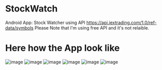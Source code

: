 # StockWatch
Android App: Stock Watcher using API https://api.iextrading.com/1.0/ref-data/symbols
Please Note that I'm using free API and it's not relaible.

# Here how the App look like
![image](https://github.com/iabdulrahman91/StockWatch/blob/master/StockWatch1.png?raw=true)
![image](https://github.com/iabdulrahman91/StockWatch/blob/master/StockWatch2.png?raw=true)
![image](https://github.com/iabdulrahman91/StockWatch/blob/master/StockWatch3.png?raw=true)
![image](https://github.com/iabdulrahman91/StockWatch/blob/master/StockWatch4.png?raw=true)
![image](https://github.com/iabdulrahman91/StockWatch/blob/master/StockWatch5.png?raw=true)
![image](https://github.com/iabdulrahman91/StockWatch/blob/master/StockWatch6.png?raw=true)
